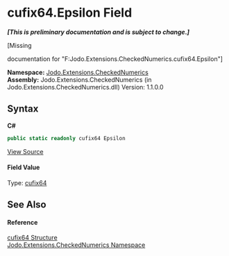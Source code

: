 # cufix64.Epsilon Field
 _**\[This is preliminary documentation and is subject to change.\]**_

\[Missing <summary> documentation for "F:Jodo.Extensions.CheckedNumerics.cufix64.Epsilon"\]

**Namespace:**&nbsp;<a href="N_Jodo_Extensions_CheckedNumerics">Jodo.Extensions.CheckedNumerics</a><br />**Assembly:**&nbsp;Jodo.Extensions.CheckedNumerics (in Jodo.Extensions.CheckedNumerics.dll) Version: 1.1.0.0

## Syntax

**C#**<br />
``` C#
public static readonly cufix64 Epsilon
```

<a href="https://github.com/JosephJShort/Jodo.Extensions/blob/main/src/Jodo.Extensions.CheckedNumerics/cufix64.cs" rel="noopener noreferrer" title="View the source code">View Source</a><br />

#### Field Value
Type: <a href="T_Jodo_Extensions_CheckedNumerics_cufix64">cufix64</a>

## See Also


#### Reference
<a href="T_Jodo_Extensions_CheckedNumerics_cufix64">cufix64 Structure</a><br /><a href="N_Jodo_Extensions_CheckedNumerics">Jodo.Extensions.CheckedNumerics Namespace</a><br />